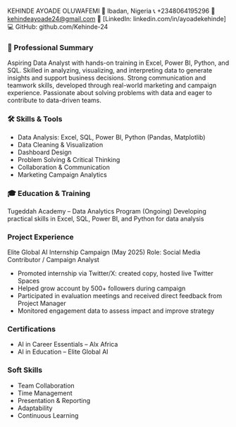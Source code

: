 KEHINDE AYOADE OLUWAFEMI
📍 Ibadan, Nigeria 
📞 +2348064195296
📧 kehindeayoade24@gmail.com
🔗 [LinkedIn: linkedin.com/in/ayoadekehinde]
💻 GitHub: github.com/Kehinde-24

### 🎯 Professional Summary

Aspiring Data Analyst with hands-on training in Excel, Power BI, Python, and SQL. Skilled in analyzing, visualizing, and interpreting data to generate insights and support business decisions. Strong communication and teamwork skills, developed through real-world marketing and campaign experience. Passionate about solving problems with data and eager to contribute to data-driven teams.


### 🛠️ Skills & Tools

* Data Analysis: Excel, SQL, Power BI, Python (Pandas, Matplotlib)
* Data Cleaning & Visualization
* Dashboard Design
* Problem Solving & Critical Thinking
* Collaboration & Communication
* Marketing Campaign Analytics


### 🎓 Education & Training

Tugeddah Academy – Data Analytics Program (Ongoing)
Developing practical skills in Excel, SQL, Power BI, and Python for data analysis


### Project Experience

Elite Global AI Internship Campaign (May 2025)
Role: Social Media Contributor / Campaign Analyst

* Promoted internship via Twitter/X: created copy, hosted live Twitter Spaces
* Helped grow account by 500+ followers during campaign
* Participated in evaluation meetings and received direct feedback from Project Manager
* Monitored engagement data to assess impact and improve strategy


### Certifications

* AI in Career Essentials – Alx Africa
* AI in Education – Elite Global AI


### Soft Skills

* Team Collaboration
* Time Management
* Presentation & Reporting
* Adaptability
* Continuous Learning





